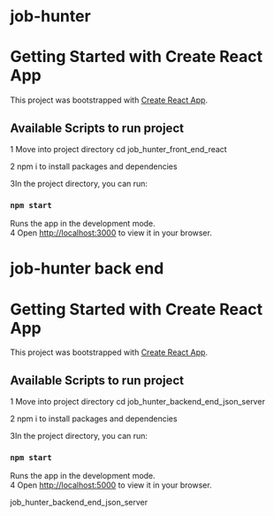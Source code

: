 # job-hunter
# Getting Started with Create React App

This project was bootstrapped with [Create React App](https://github.com/facebook/create-react-app).

## Available Scripts to run project

1 Move into project directory
cd job_hunter_front_end_react

2 npm i to install packages and dependencies

3In the project directory, you can run:
### `npm start`

Runs the app in the development mode.\
4 Open [http://localhost:3000](http://localhost:3000) to view it in your browser.







# job-hunter back end
# Getting Started with Create React App

This project was bootstrapped with [Create React App](https://github.com/facebook/create-react-app).

## Available Scripts to run project

1 Move into project directory
cd job_hunter_backend_end_json_server


2 npm i to install packages and dependencies

3In the project directory, you can run:
### `npm start`

Runs the app in the development mode.\
4 Open [http://localhost:5000](http://localhost:5000) to view it in your browser.

job_hunter_backend_end_json_server
